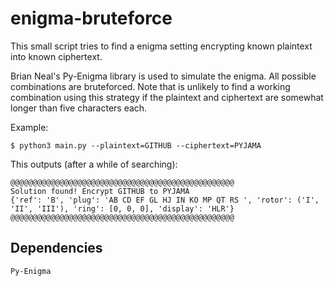 # enigma-bruteforce

This small script tries to find a enigma setting encrypting known plaintext into known ciphertext.

Brian Neal's Py-Enigma library is used to simulate the enigma. All possible combinations are bruteforced. Note that is unlikely to find a working combination using this strategy if the plaintext and ciphertext are somewhat longer than five characters each.

Example:
```
$ python3 main.py --plaintext=GITHUB --ciphertext=PYJAMA
```
This outputs (after a while of searching):
```
@@@@@@@@@@@@@@@@@@@@@@@@@@@@@@@@@@@@@@@@@@@@@@@@@@
Solution found! Encrypt GITHUB to PYJAMA
{'ref': 'B', 'plug': 'AB CD EF GL HJ IN KO MP QT RS ', 'rotor': ('I', 'II', 'III'), 'ring': [0, 0, 0], 'display': 'HLR'}
@@@@@@@@@@@@@@@@@@@@@@@@@@@@@@@@@@@@@@@@@@@@@@@@@@
```

## Dependencies

```
Py-Enigma
```
